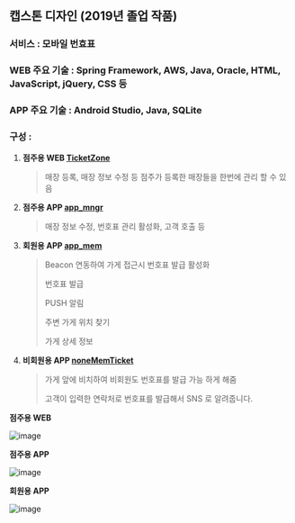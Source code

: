 ## 캡스톤 디자인 (2019년 졸업 작품)

### 서비스 : 모바일 번효표
### WEB 주요 기술 : Spring Framework, AWS, Java, Oracle, HTML, JavaScript, jQuery, CSS 등
### APP 주요 기술 : Android Studio, Java, SQLite
### 구성 : 

1. **점주용 WEB [TicketZone](https://github.com/jeonmingyun/comma/tree/master/TicketZone)**

   > 매장 등록, 매장 정보 수정 등 점주가 등록한 매장들을 한번에 관리 할 수 있음

2. **점주용 APP [app_mngr](https://github.com/jeonmingyun/comma/tree/master/app_mngr)**

   > 매장 정보 수정, 번호표 관리 활성화, 고객 호출 등

3. **회원용 APP [app_mem](https://github.com/jeonmingyun/comma/tree/master/app_mem)**

   > Beacon 연동하여 가게 접근시 번호표 발급 활성화
   >
   > 번호표 발급
   >
   > PUSH 알림
   >
   > 주변 가게 위치 찾기
   >
   > 가게 상세 정보

4. **비회원용 APP [noneMemTicket](https://github.com/jeonmingyun/comma/tree/master/noneMemTicket)**

   > 가게 앞에 비치하여 비회원도 번호표를 발급 가능 하게 해줌
   >
   > 고객이 입력한 연락처로 번호표를 발급해서 SNS 로 알려줍니다.


**점주용 WEB**

![image](https://user-images.githubusercontent.com/45287417/153712184-2c7445e4-b1c4-418a-aaa8-06712ed5dfb9.png)

**점주용 APP**

![image](https://user-images.githubusercontent.com/45287417/153712227-e0ac3ba4-3ccc-4896-a58b-79f99dfb8601.png)

**회원용 APP**

![image](https://user-images.githubusercontent.com/45287417/153712193-c14ed138-bd9f-48b9-9e49-259ec40cd9db.png)

